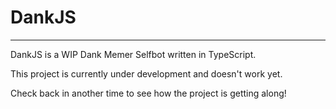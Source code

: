 # DankJS

---

DankJS is a WIP Dank Memer Selfbot written in TypeScript. <br>

This project is currently under development and doesn't work yet. <br>

Check back in another time to see how the project is getting along!